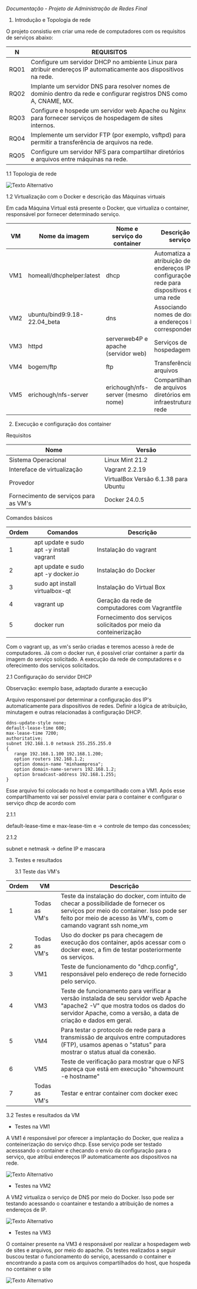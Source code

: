 *Documentação - Projeto de Administração de Redes Final*

1. Introdução e Topologia de rede

O projeto consistiu em criar uma rede de computadores com os requisitos de serviços abaixo:

| N | REQUISITOS |
| ------------- | ------------- |
|  RQ01  | Configure um servidor DHCP no ambiente Linux para atribuir endereços IP automaticamente aos dispositivos na rede. |
| RQ02  |Implante um servidor DNS para resolver nomes de domínio dentro da rede e configurar registros DNS como A, CNAME, MX.  |
| RQ03| Configure e hospede um servidor web Apache ou Nginx para fornecer serviços de hospedagem de sites internos.|
| RQ04| Implemente um servidor FTP (por exemplo, vsftpd) para permitir a transferência de arquivos na rede.|
| RQ05| Configure um servidor NFS para compartilhar diretórios e arquivos entre máquinas na rede.|


1.1 Topologia de rede


![Texto Alternativo](REDES.png)

1.2 Virtualização com o Docker e descrição das Máquinas virtuais

Em cada Máquina Virtual está presente o Docker, que virtualiza o container, responsável por fornecer determinado serviço.



| VM  | Nome da imagem |  Nome e serviço do container | Descrição de serviço|
| ------------- | ------------- |------------- |------------- |
| VM1  | homeall/dhcphelper:latest | dhcp | Automatiza a atribuição de endereços IP e configurações de rede para dispositivos em uma rede |
| VM2  | ubuntu/bind9:9.18-22.04_beta | dns |Associando nomes de domínio a endereços IP correspondentes |
| VM3 | httpd |serverweb4P e apache (servidor web)  |Serviços de hospedagem web |
| VM4 | bogem/ftp |ftp|Transferência de arquivos|
| VM5 |erichough/nfs-server|erichough/nfs-server (mesmo nome)|Compartilhamento de arquivos diretórios em uma infraestrutura de rede|


   
2. Execução e configuração dos container

Requisitos

| Nome  | Versão |
| ------------- | ------------- |
| Sistema Operacional  | Linux Mint 21.2 |
| Intereface de virtualização  | Vagrant 2.2.19  |
| Provedor  |  VirtualBox Versão 6.1.38 para Ubuntu |
| Fornecimento de serviços para as VM's  |  Docker 24.0.5 |

Comandos básicos

| Ordem | Comandos | Descrição|
| ------------- | ------------- | ------------- |
| 1    | apt update e sudo apt -y install vagrant     | Instalação do vagrant |
| 2   | apt update e sudo apt -y docker.io     | Instalação do Docker |
| 3    |  sudo apt install  virtualbox-qt   | Instalação do Virtual Box |
| 4    | vagrant up      | Geração da rede de computadores com Vagrantfile |
| 5    | docker run     | Fornecimento dos serviços solicitados por meio da conteinerização|

Com o vagrant up, as vm's serão criadas e teremos acesso à rede de computadores.
Já com o docker run, é possível criar container a partir da imagem do serviço solicitado.
A execução da rede de computadores e o oferecimento dos serviços solicitados.


2.1 Configuração do servidor DHCP

Observação: exemplo base, adaptado durante a execução

Arquivo responsavel por determinar a configuração dos IP's automaticamente para dispositivos de redes. Definir a lógica de atribuição, minutagem
e outras relacionadas à configuração DHCP.

```
ddns-update-style none;
default-lease-time 600;
max-lease-time 7200;
authoritative;
subnet 192.168.1.0 netmask 255.255.255.0
{
   range 192.168.1.100 192.168.1.200;
   option routers 192.168.1.2;
   option domain-name "minhaempresa";
   option domain-name-servers 192.168.1.2;
   option broadcast-address 192.168.1.255;
}
```

Esse arquivo foi colocado no host e compartilhado com a VM1. Após esse compartilhamento vai ser possível enviar para o container e configurar o serviço dhcp de acordo com
 
 2.1.1
 
 default-lease-time e max-lease-tim e -> controle de tempo das concessões;

 2.1.2

 subnet e netmask -> define IP e mascara


3. Testes e resultados

   3.1 Teste das VM's

| Ordem | VM | Descrição|
| ------------- | ------------- | ------------- |
| 1   | Todas as VM's  | Teste da instalação do docker, com intuito de checar a possibilidade de fornecer os serviços por meio do container. Isso pode ser feito por meio de acesso às VM's, com o camando vagrant ssh nome_vm|
| 2     | Todas as VM's | Uso do docker ps para checagem de execução dos container, após acessar com o docker exec, a fim de testar posteriormente os serviços.|
| 3     | VM1  | Teste de funcionamento do "dhcp.config", responsável pelo endereço de rede fornecido pelo serviço.|
| 4     | VM3  | Teste de funcionamento para verificar a versão instalada de seu servidor web Apache "apache2 -V" que mostra todos os dados do servidor Apache, como a versão, a data de criação e dados em geral.|
| 5     | VM4  | Para testar o protocolo de rede para a transmissão de arquivos entre computadores (FTP), usamos apenas o "status" para mostrar o status atual da conexão.|
| 6     | VM5  | Teste de verificação para mostrar que o NFS apareça que está em execução "showmount -e hostname"|
| 7     | Todas as VM's   | Testar e entrar container com docker exec|

   3.2 Testes e resultados da VM

- Testes na VM1

A VM1 é responsável por oferecer a implantação do Docker, que realiza a conteinerização do serviço dhcp. Esse serviço pode ser testado acesssando o container e checando o envio da configuração para o serviço, que atribui endereços IP automaticamente aos dispositivos na rede.

  ![Texto Alternativo](dhcp.png)

 - Testes na VM2

A VM2 virtualiza o serviço de DNS por meio do Docker. Isso pode ser testando acessando o coantainer e testando a atribuição de nomes a endereços de IP.

  ![Texto Alternativo](dns.png)

  
- Testes na VM3

O container presente na VM3 é responsável por realizar a hospedagem web de sites e arquivos, por meio do apache. Os testes realizados a seguir buscou testar o funcionamento do serviço, acessando o container e encontrando a pasta com os arquivos compartilhados do host, que hospeda no container o site

![Texto Alternativo](TESTES_APACHE.jpg)



